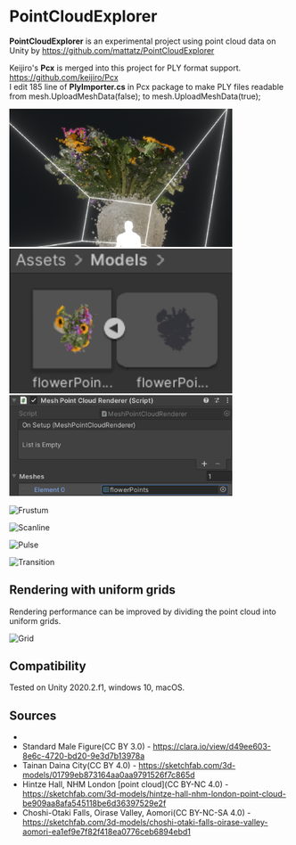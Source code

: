 PointCloudExplorer
=====================

**PointCloudExplorer** is an experimental project using point cloud data on Unity by https://github.com/mattatz/PointCloudExplorer

Keijiro's **Pcx** is merged into this project for PLY format support. https://github.com/keijiro/Pcx  
I edit 185 line of **PlyImporter.cs** in Pcx package to make PLY files readable from mesh.UploadMeshData(false); to mesh.UploadMeshData(true);  

<img src="https://github.com/Tongzhou-Yu/PointCloudExplorer/blob/main/Captures/Custom%20Point%20Cloud%20Rendering.png" width="400">

<img src="https://github.com/Tongzhou-Yu/PointCloudExplorer/blob/main/Captures/Mesh%20From%20PLY.png" width="400">

<img src="https://github.com/Tongzhou-Yu/PointCloudExplorer/blob/main/Captures/Use%20Mesh%20From%20PLY.png" width="400">

![Frustum](https://raw.githubusercontent.com/mattatz/PointCloudExplorer/master/Captures/Frustum.gif)

![Scanline](https://raw.githubusercontent.com/mattatz/PointCloudExplorer/master/Captures/Scanline.gif)

![Pulse](https://raw.githubusercontent.com/mattatz/PointCloudExplorer/master/Captures/Pulse.gif)

![Transition](https://raw.githubusercontent.com/mattatz/PointCloudExplorer/master/Captures/Transition.gif)

## Rendering with uniform grids

Rendering performance can be improved by dividing the point cloud into uniform grids.

![Grid](https://raw.githubusercontent.com/mattatz/PointCloudExplorer/master/Captures/Grid.gif)

## Compatibility

Tested on Unity 2020.2.f1, windows 10, macOS.

## Sources

- 
- Standard Male Figure(CC BY 3.0) - https://clara.io/view/d49ee603-8e6c-4720-bd20-9e3d7b13978a
- Tainan Daina City(CC BY 4.0) - https://sketchfab.com/3d-models/01799eb873164aa0aa9791526f7c865d
- Hintze Hall, NHM London [point cloud](CC BY-NC 4.0) - https://sketchfab.com/3d-models/hintze-hall-nhm-london-point-cloud-be909aa8afa545118be6d36397529e2f
- Choshi-Otaki Falls, Oirase Valley, Aomori(CC BY-NC-SA 4.0) - https://sketchfab.com/3d-models/choshi-otaki-falls-oirase-valley-aomori-ea1ef9e7f82f418ea0776ceb6894ebd1

